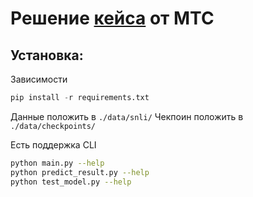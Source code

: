 # Решение [кейса](reports/CL_Cup_IT_2021_MTS.pdf) от МТС
## Установка:
Зависимости
```python
pip install -r requirements.txt
```
Данные положить в ``./data/snli/``
Чекпоин положить в ``./data/checkpoints/``

Есть поддержка CLI
```bash
python main.py --help
python predict_result.py --help
python test_model.py --help
```
